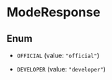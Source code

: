 

# ModeResponse

## Enum


* `OFFICIAL` (value: `"official"`)

* `DEVELOPER` (value: `"developer"`)



